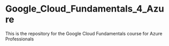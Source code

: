 # Google_Cloud_Fundamentals_4_Azure

This is the repository for the Google Cloud Fundamentals course for Azure Professionals 
